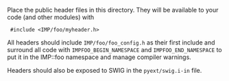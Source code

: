 Place the public header files in this directory. They will be
available to your code (and other modules) with

     #include <IMP/foo/myheader.h>

All headers should include `IMP/foo/foo_config.h` as their
first include and surround all code with `IMPFOO_BEGIN_NAMESPACE`
and `IMPFOO_END_NAMESPACE` to put it in the IMP::foo namespace
and manage compiler warnings.

Headers should also be exposed to SWIG in the `pyext/swig.i-in` file.
